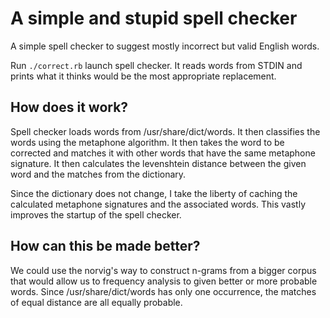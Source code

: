 # A simple and stupid spell checker

A simple spell checker to suggest mostly incorrect but valid English words. 


Run `./correct.rb` launch spell checker. It reads words from STDIN and prints what it thinks would be the most appropriate replacement.

## How does it work?

Spell checker loads words from /usr/share/dict/words. It then classifies the words using the metaphone algorithm. It then takes the word to be corrected and matches it with other words that have the same metaphone signature. It then calculates the levenshtein distance between the given word and the matches from the dictionary. 

Since the dictionary does not change, I take the liberty of caching the calculated metaphone signatures and the associated words. This vastly improves the startup of the spell checker.

## How can this be made better?

We could use the norvig's way to construct n-grams from a bigger corpus that would allow us to frequency analysis to given better or more probable words. Since /usr/share/dict/words has only one occurrence, the matches of equal distance are all equally probable. 
